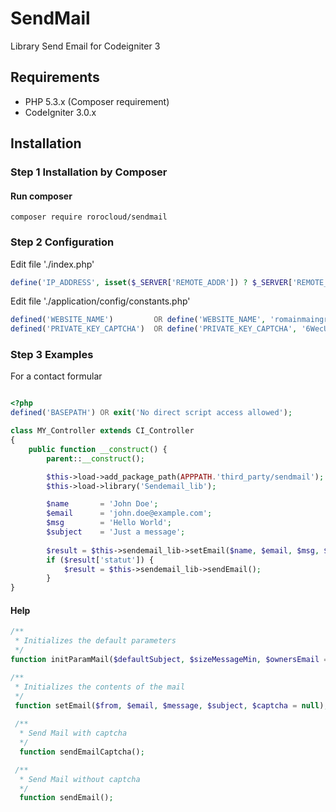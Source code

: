 # SendMail
Library Send Email for Codeigniter 3

## Requirements

- PHP 5.3.x (Composer requirement)
- CodeIgniter 3.0.x

## Installation
### Step 1 Installation by Composer
#### Run composer
```shell
composer require rorocloud/sendmail
```

### Step 2 Configuration
Edit file './index.php'
```php
define('IP_ADDRESS', isset($_SERVER['REMOTE_ADDR']) ? $_SERVER['REMOTE_ADDR'] : '127.0.0.1');
```

Edit file './application/config/constants.php'
```php
defined('WEBSITE_NAME')         OR define('WEBSITE_NAME', 'romainmaingre.fr');
defined('PRIVATE_KEY_CAPTCHA')  OR define('PRIVATE_KEY_CAPTCHA', '6WecUuhw5MWX4SAtvOLfawyY663RSzGTAAIuqz');
```

### Step 3 Examples
For a contact formular
```php

<?php
defined('BASEPATH') OR exit('No direct script access allowed');

class MY_Controller extends CI_Controller
{
    public function __construct() {
        parent::__construct();

        $this->load->add_package_path(APPPATH.'third_party/sendmail');
        $this->load->library('Sendemail_lib');

        $name       = 'John Doe';
        $email      = 'john.doe@example.com';
        $msg        = 'Hello World';
        $subject    = 'Just a message';
        
        $result = $this->sendemail_lib->setEmail($name, $email, $msg, $subject, $captcha);
        if ($result['statut']) {
            $result = $this->sendemail_lib->sendEmail();
        }
}
```

#### Help
```php
/**
 * Initializes the default parameters
 */
function initParamMail($defaultSubject, $sizeMessageMin, $ownersEmail = array());

/**
 * Initializes the contents of the mail
 */
 function setEmail($from, $email, $message, $subject, $captcha = null);
 
 /**
  * Send Mail with captcha
  */
  function sendEmailCaptcha();

 /**
  * Send Mail without captcha
  */
  function sendEmail();

```
